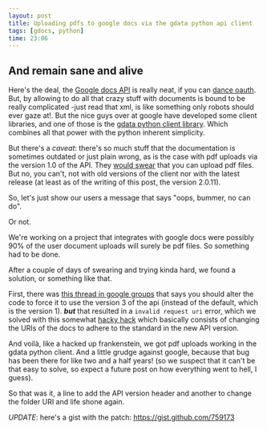 ```yaml
---
layout: post
title: Uploading pdfs to google docs via the gdata python api client
tags: [gdocs, python]
time: 23:06
---
```


And remain sane and alive
---------------------------------------

Here's the deal, the [Google docs API](http://code.google.com/intl/es/apis/documents/) is really neat, if you can [dance oauth](http://www.slideshare.net/episod/linkedin-oauth-zero-to-hero). But, by allowing to do all that crazy stuff with documents is bound to be really complicated -just read that xml, is like something only robots should ever gaze at!.
But the nice guys over at google have developed some client libraries, and one of those is the [gdata python client library](http://code.google.com/apis/documents/docs/1.0/developers_guide_python.html). Which combines all that power with the python inherent simplicity.

But there's a _caveat_: there's so much stuff that the documentation is sometimes outdated or just plain wrong, as is the case with pdf uploads via the version 1.0 of the API. They [would swear](http://code.google.com/intl/es/apis/documents/faq.html#WhatKindOfFilesCanIUpload) that you can upload pdf files. But no, you can't, not with old versions of the client nor with the latest release (at least as of the writing of this post, the version 2.0.11).

So, let's just show our users a message that says "oops, bummer, no can do". 

Or not. 

We're working on a project that integrates with google docs were possibly 90% of the user document uploads will surely be pdf files. So something had to be done.

After a couple of days of swearing and trying kinda hard, we found a solution, or something like that.

First, there was [this thread in google groups](http://code.google.com/p/gdata-issues/issues/detail?id=591#c77) that says you should alter the code to force it to use the version 3 of the api (instead of the default, which is the version 1). ___but___ that resulted in a `invalid request uri` error, which we solved with this somewhat [hacky hack](http://www.google.co.uk/support/forum/p/apps-apis/thread?tid=4555f0bcae380766&hl=en) which basically consists of changing the URIs of the docs to adhere to the standard in the new API version.  

And voilà, like a hacked up frankenstein, we got pdf uploads working in the gdata python client. And a little grudge against google, because that bug has been there for like two and a half years! (so we suspect that it can't be that easy to solve, so expect a future post on how everything went to hell, I guess).

So that was it, a line to add the API version header and another to change the folder URI and life shone again.

*UPDATE*: here's a gist with the patch: <https://gist.github.com/759173>
